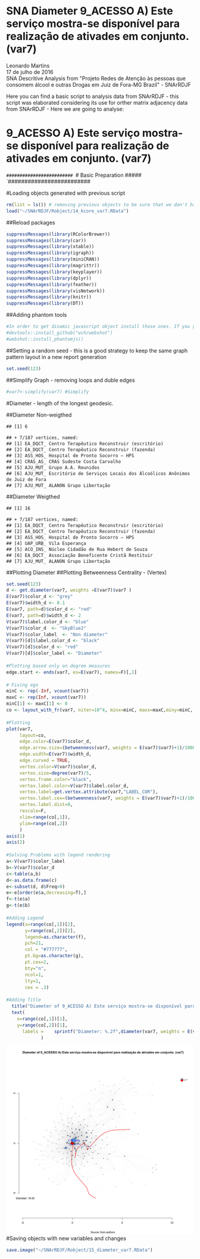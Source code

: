 # SNA Diameter 9_ACESSO A) Este serviço mostra-se disponível para realização de ativades em conjunto. (var7)
Leonardo Martins  
17 de julho de 2016  
SNA Descritive Analysis from "Projeto Redes de Atenção às pessoas que consomem álcool e outras Drogas em Juiz de Fora-MG   Brazil"  - SNArRDJF

Here you can find a basic script to analysis data from SNArRDJF - this script was elaborated considering its use for orther matrix adjacency data from SNArRDJF - Here we are going to analyse:

# 9_ACESSO A) Este serviço mostra-se disponível para realização de ativades em conjunto. (var7)

`#########################
`# Basic Preparation #####
`#########################

#Loading objects generated with previous script 

```r
rm(list = ls()) # removing previous objects to be sure that we don't have objects conflicts name
load("~/SNArRDJF/Robject/14_kcore_var7.RData")
```
##Reload packages

```r
suppressMessages(library(RColorBrewer))
suppressMessages(library(car))
suppressMessages(library(xtable))
suppressMessages(library(igraph))
suppressMessages(library(miniCRAN))
suppressMessages(library(magrittr))
suppressMessages(library(keyplayer))
suppressMessages(library(dplyr))
suppressMessages(library(feather))
suppressMessages(library(visNetwork))
suppressMessages(library(knitr))
suppressMessages(library(DT))
```
##Adding phantom tools

```r
#In order to get dinamic javascript object install those ones. If you get problems installing go to Stackoverflow.com and type your error to discover what to do. In some cases the libraries need to be intalled in outside R libs.
#devtools::install_github("wch/webshot")
#webshot::install_phantomjs()
```
##Setting a random seed - this is a good strategy to keep the same graph pattern layout in a new report generation

```r
set.seed(123)
```

##Simplify Graph - removing loops and duble edges 

```r
#var7<-simplify(var7) #Simplify
```


#Diameter - length of the longest geodesic.

##Diameter Non-weigthed 

```
## [1] 6
```

```
## + 7/187 vertices, named:
## [1] EA_DQCT_ Centro Terapêutico Reconstruir (escritório)                          
## [2] EA_DQCT_ Centro Terapêutico Reconstruir (fazenda)                             
## [3] ASS_HOS_ Hospital de Pronto Socorro – HPS                                     
## [4] CRAS_AS_ CRAS Sudeste Costa Carvalho                                          
## [5] AJU_MUT_ Grupo A.A. Reunidos                                                  
## [6] AJU_MUT_ Escritório de Serviços Locais dos Álcoólicos Anônimos de Juiz de Fora
## [7] AJU_MUT_ ALANON Grupo Libertação
```
##Diameter Weigthed 

```
## [1] 16
```

```
## + 7/187 vertices, named:
## [1] EA_DQCT_ Centro Terapêutico Reconstruir (escritório)
## [2] EA_DQCT_ Centro Terapêutico Reconstruir (fazenda)   
## [3] ASS_HOS_ Hospital de Pronto Socorro – HPS           
## [4] UAP_URB_ Vila Esperança                             
## [5] ACO_INS_ Núcleo Cidadão de Rua Hebert de Souza      
## [6] EA_DQCT_ Associação Beneficente Cristã Restituir    
## [7] AJU_MUT_ ALANON Grupo Libertação
```
##Plotting Diameter
##Plotting Betweenness Centrality - (Vertex)

```r
set.seed(123)
d <- get.diameter(var7, weights =E(var7)$var7 )
E(var7)$color_d <- "grey"
E(var7)$width_d <- 0.1
E(var7, path=d)$color_d <- "red"
E(var7, path=d)$width_d <- 2
V(var7)$label.color_d <- "blue"
V(var7)$color_d  <- "SkyBlue2"
V(var7)$color_label  <- "Non diameter"
V(var7)[d]$label.color_d <- "black"
V(var7)[d]$color_d <- "red"
V(var7)[d]$color_label <- "Diameter"

#Plotting based only on degree measures 
edge.start <- ends(var7, es=E(var7), names=F)[,1]

# Fixing ego
minC <- rep(-Inf, vcount(var7))
maxC <- rep(Inf, vcount(var7))
minC[1] <- maxC[1] <- 0
co <- layout_with_fr(var7, niter=10^4, minx=minC, maxx=maxC,miny=minC, maxy=maxC, weights = E(var7)$var7)

#Plotting
plot(var7, 
     layout=co,
     edge.color=E(var7)$color_d,
     edge.arrow.size=(betweenness(var7, weights = E(var7)$var7)+1)/100000,
     edge.width=E(var7)$width_d,
     edge.curved = TRUE,
     vertex.color=V(var7)$color_d,
     vertex.size=degree(var7)/5,
     vertex.frame.color="black",
     vertex.label.color=V(var7)$label.color_d,
     vertex.label=get.vertex.attribute(var7,"LABEL_COR"),
     vertex.label.cex=(betweenness(var7, weights = E(var7)$var7)+1)/10000,
     vertex.label.dist=0,
     rescale=F,
     xlim=range(co[,1]), 
     ylim=range(co[,2])
     )
axis(1)
axis(2)

#Solving Problems with legend rendering 
a<-V(var7)$color_label 
b<-V(var7)$color_d
c<-table(a,b)
d<-as.data.frame(c)
e<-subset(d, d$Freq>0)
e<-e[order(e$a,decreasing=T),] 
f<-t(e$a)
g<-t(e$b)

#Adding Legend
legend(x=range(co[,1])[2], 
       y=range(co[,2])[2],
       legend=as.character(f),
       pch=21,
       col = "#777777", 
       pt.bg=as.character(g),
       pt.cex=2,
       bty="n", 
       ncol=1,
       lty=1,
       cex = .3)

#Adding Title
  title("Diameter of 9_ACESSO A) Este serviço mostra-se disponível para realização de ativades em conjunto. (var7)", sub = "Source: from authors ")
  text( 
    x=range(co[,1])[1],
    y=range(co[,2])[1], 
      labels =    sprintf("Diameter: %.2f",diameter(var7, weights = E(var7)$var7))
             )
```

![](9_ACESSO_A_realização_de_ativades_em_conjunto_15_diameter_files/figure-html/unnamed-chunk-8-1.png)<!-- -->
#Saving objects with new variables and changes

```r
save.image("~/SNArRDJF/Robject/15_diameter_var7.RData") 
```



